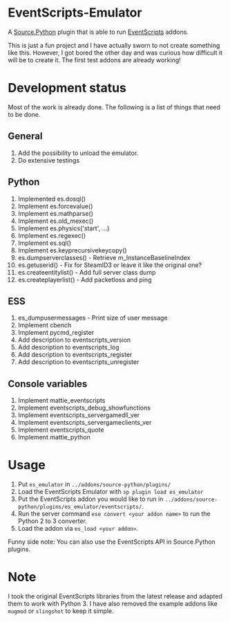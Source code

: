 # EventScripts-Emulator
A [Source.Python](http://forums.sourcepython.com/) plugin that is able to run [EventScripts](http://forums.eventscripts.com/index.php) addons.

This is just a fun project and I have actually sworn to not create something like this. However, I got bored the other day and was curious how difficult it will be to create it. The first test addons are already working!

# Development status
Most of the work is already done. The following is a list of things that need to be done.

## General
1. Add the possibility to unload the emulator.
2. Do extensive testings

## Python
1. Implemented es.dosql()
2. Implement es.forcevalue()
3. Implement es.mathparse()
4. Implement es.old_mexec()
5. Implement es.physics('start', ...)
6. Implement es.regexec()
7. Implement es.sql()
8. Implement es.keyprecursivekeycopy()
9. es.dumpserverclasses() - Retrieve m_InstanceBaselineIndex
10. es.getuserid() - Fix for SteamID3 or leave it like the original one?
11. es.createentitylist() - Add full server class dump
12. es.createplayerlist() - Add packetloss and ping

## ESS
1. es_dumpusermessages - Print size of user message
2. Implement cbench
3. Implement pycmd_register
4. Add description to eventscripts_version
5. Add description to eventscripts_log
6. Add description to eventscripts_register
7. Add description to eventscripts_unregister

## Console variables
1. Implement mattie_eventscripts
2. Implement eventscripts_debug_showfunctions
3. Implement eventscripts_servergamedll_ver
4. Implement eventscripts_servergameclients_ver
5. Implement eventscripts_quote
6. Implement mattie_python

# Usage
1. Put ``es_emulator`` in ``../addons/source-python/plugins/``
2. Load the EventScripts Emulator with ``sp plugin load es_emulator``
3. Put the EventScripts addon you would like to run in ``../addons/source-python/plugins/es_emulator/eventscripts/``.
4. Run the server command ``ese convert <your addon name>`` to run the Python 2 to 3 converter.
5. Load the addon via ``es_load <your addon>``.

Funny side note: You can also use the EventScripts API in Source.Python plugins.

# Note
I took the original EventScripts libraries from the latest release and adapted them to work with Python 3. I have also removed the example addons like ``mugmod`` or ``slingshot`` to keep it simple.
